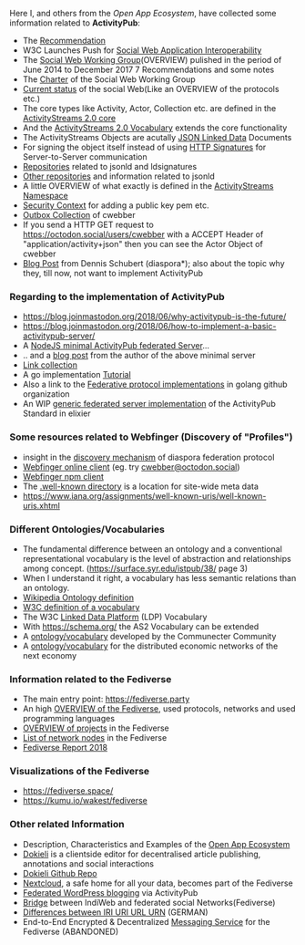 Here I, and others from the *Open App Ecosystem*, have collected some information related to **ActivityPub**:  

* The [Recommendation](https://www.w3.org/TR/activitypub/)  
* W3C Launches Push for [Social Web Application Interoperability](https://www.w3.org/blog/news/archives/3958)  
* The [Social Web Working Group](https://www.w3.org/wiki/Socialwg)(OVERVIEW) pulished in the period of June 2014 to December 2017 7 Recommendations and some notes  
* The [Charter](https://www.w3.org/2013/socialweb/social-wg-charter) of the Social Web Working Group  
* [Current status](https://www.w3.org/standards/techs/socialweb#w3c_all) of the social Web(Like an OVERVIEW of the protocols etc.)  
* The core types like Activity, Actor, Collection etc. are defined in the [ActivityStreams 2.0 core](https://www.w3.org/TR/activitystreams-core/)  
* And the [ActivityStreams 2.0 Vocabulary](https://www.w3.org/TR/activitystreams-vocabulary/) extends the core functionality  
* The ActivityStreams Objects are acutally [JSON Linked Data](https://www.w3.org/TR/json-ld/) Documents  
* For signing the object itself instead of using [HTTP Signatures](https://w3c-dvcg.github.io/ld-signatures/) for Server-to-Server communication  
* [Repositories](https://github.com/cwebber?utf8=%E2%9C%93&tab=repositories&q=json+OR+signatures&type=&language=) related to jsonld and ldsignatures  
* [Other repositories](https://www.diigo.com/profile/oceatoon/?query=%23json-ld) and information related to jsonld  
* A little OVERVIEW of what exactly is defined in the [ActivityStreams Namespace](https://www.w3.org/ns/activitystreams)  
* [Security Context](https://web-payments.org/vocabs/security) for adding a public key pem etc.  
* [Outbox Collection](https://octodon.social/users/cwebber/outbox?page=true) of cwebber  
* If you send a HTTP GET request to https://octodon.social/users/cwebber with a ACCEPT Header of "application/activity+json" then you can see the Actor Object of cwebber  
* [Blog Post](https://schub.io/blog/2018/02/01/activitypub-one-protocol-to-rule-them-all.html) from Dennis Schubert (diaspora*); also about the topic why they, till now, not want to implement ActivityPub  

### Regarding to the implementation of ActivityPub
* https://blog.joinmastodon.org/2018/06/why-activitypub-is-the-future/  
* https://blog.joinmastodon.org/2018/06/how-to-implement-a-basic-activitypub-server/  
* A [NodeJS minimal ActivityPub federated Server](https://github.com/dariusk/express-activitypub)...  
* .. and a [blog post](https://hacks.mozilla.org/2018/11/decentralizing-social-interactions-with-activitypub/) from the author of the above minimal server  
* [Link collection](https://github.com/w3c/activitypub)  
* A go implementation [Tutorial](https://go-fed.org/tutorial)  
* Also a link to the [Federative protocol implementations](https://github.com/go-fed/) in golang github organization    
* An WIP [generic federated server implementation](http://commonspub.org/) of the ActivityPub Standard in elixier  

### Some resources related to Webfinger (Discovery of "Profiles")
* insight in the [discovery mechanism](https://diaspora.github.io/diaspora_federation/discovery/webfinger.html) of diaspora federation protocol  
* [Webfinger online client](http://silverbucket.github.io/webfinger.js/demo/) (eg. try cwebber@octodon.social)  
* [Webfinger npm client](https://www.npmjs.com/package/webfinger.js)  
* The [.well-known directory](https://serverfault.com/questions/795467/for-what-is-the-well-known-folder) is a location for site-wide meta data  
* https://www.iana.org/assignments/well-known-uris/well-known-uris.xhtml

### Different Ontologies/Vocabularies
* The fundamental difference between an ontology and a conventional representational vocabulary is the level of abstraction and relationships among concept. (https://surface.syr.edu/istpub/38/ page 3)  
* When I understand it right, a vocabulary has less semantic relations than an ontology.  
* [Wikipedia Ontology definition](https://en.wikipedia.org/wiki/Ontology_(information_science))  
* [W3C definition of a vocabulary](https://www.w3.org/standards/semanticweb/ontology)  
* The W3C [Linked Data Platform](https://www.w3.org/ns/ldp) (LDP) Vocabulary  
* With https://schema.org/ the AS2 Vocabulary can be extended  
* A [ontology/vocabulary](https://github.com/pixelhumain/buildingCommons) developed by the Communecter Community  
* A [ontology/vocabulary](https://valueflows.gitbooks.io/valueflows/content/) for the distributed economic networks of the next economy  

### Information related to the Fediverse
* The main entry point: https://fediverse.party
* An high [OVERVIEW of the Fediverse](https://fediverse.party/en/fediverse/), used protocols, networks and used programming languages  
* [OVERVIEW of projects](https://fediverse.party/en/miscellaneous/) in the Fediverse
* [List of network nodes](https://the-federation.info/) in the Fediverse  
* [Fediverse Report 2018](https://fediverse.network/reports/2018)  

### Visualizations of the Fediverse  
* https://fediverse.space/
* https://kumu.io/wakest/fediverse

### Other related Information  
* Description, Characteristics and Examples of the [Open App Ecosystem](http://wiki.p2pfoundation.net/Open_App_Ecosystem)  
* [Dokieli](https://dokie.li/) is a clientside editor for decentralised article publishing, annotations and social interactions  
* [Dokieli Github Repo](https://github.com/linkeddata/dokieli)
* [Nextcloud](https://github.com/nextcloud/social), a safe home for all your data, becomes part of the Fediverse  
* [Federated WordPress blogging](https://github.com/pterotype-project/pterotype) via ActivityPub  
* [Bridge](https://github.com/snarfed/bridgy-fed) between IndiWeb and federated social Networks(Fediverse)  
* [Differences between IRI URI URL URN](http://fusion.cs.uni-jena.de/fusion/blog/2016/11/18/iri-uri-url-urn-and-their-differences/) (GERMAN)  
* End-to-End Encrypted & Decentralized [Messaging Service](https://github.com/fedimos) for the Fediverse (ABANDONED)
